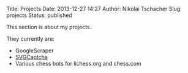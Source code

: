 Title: Projects
Date: 2013-12-27 14:27
Author: Nikolai Tschacher
Slug: projects
Status: published

This section is about my projects.

They currently are:

- GoogleScraper
- [SVGCaptcha](http://incolumitas.com/svgcaptcha/ "SVG Captcha")
- Various chess bots for lichess.org and chess.com

